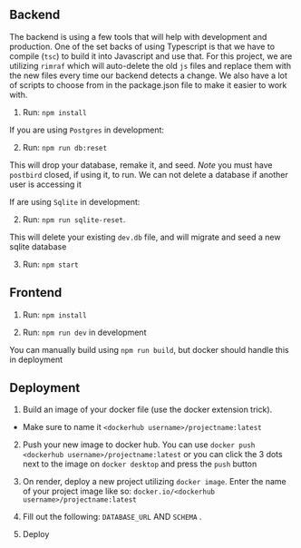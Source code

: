 ## Backend

The backend is using a few tools that will help with development and production. One of the set backs of using Typescript is that we have to compile (`tsc`) to build it into Javascript and use that. For this project, we are utilizing `rimraf` which will auto-delete the old `js` files and replace them with the new files every time our backend detects a change. We also have a lot of scripts to choose from in the package.json file to make it easier to work with.


1. Run: `npm install`

If you are using `Postgres` in development:

2. Run: `npm run db:reset`

This will drop your database, remake it, and seed.
*Note* you must have `postbird` closed, if using it, to run. We can not delete a database if another user is accessing it

If are using `Sqlite` in development:

2. Run: `npm run sqlite-reset`.

This will delete your existing `dev.db` file, and will migrate and seed a new sqlite database

3. Run: `npm start`



## Frontend

1. Run: `npm install`

2. Run: `npm run dev` in development

You can manually build using `npm run build`, but docker should handle this in deployment


## Deployment

1. Build an image of your docker file (use the docker extension trick).
- Make sure to name it `<dockerhub username>/projectname:latest`

2. Push your new image to docker hub. You can use `docker push <dockerhub username>/projectname:latest` or you can click the 3 dots next to the image on `docker desktop` and press the `push` button

3. On render, deploy a new project utilizing `docker image`. Enter the name of your project image like so: `docker.io/<dockerhub username>/projectname:latest`

4. Fill out the following: `DATABASE_URL` AND `SCHEMA` .

5. Deploy
